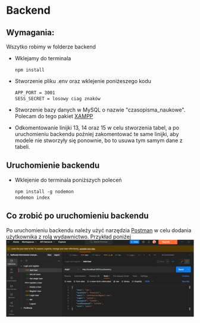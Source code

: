 # Backend

## Wymagania:
Wszytko robimy w folderze backend


* Wklejamy do terminala
    ```
    npm install
    ```

* Stworzenie pliku .env oraz wklejenie poniżeszego kodu
    ```
    APP_PORT = 3001
    SESS_SECRET = losowy ciag znaków
    ```

* Stworzenie bazy danych w MySQL o nazwie "czasopisma_naukowe". Polecam do tego pakiet [XAMPP](https://www.apachefriends.org/pl/index.html)

* Odkomentowanie linijki 13, 14 oraz 15 w celu stworzenia tabel, a po uruchomieniu backendu pożniej zakomentować te same linijki, aby modele nie stworzyły się ponownie, bo to usuwa tym samym dane z tabeli.

## Uruchomienie backendu

* Wklejenie do terminala poniższych poleceń
    ```
    npm install -g nodemon
    nodemon index
    ```

## Co zrobić po uruchomieniu backendu
Po uruchomieniu backendu należy użyć narzędzia [Postman](https://www.postman.com/) w celu dodania użytkownika z rolą wydawnictwo. Przykład poniżej
![Alt text](image.png)